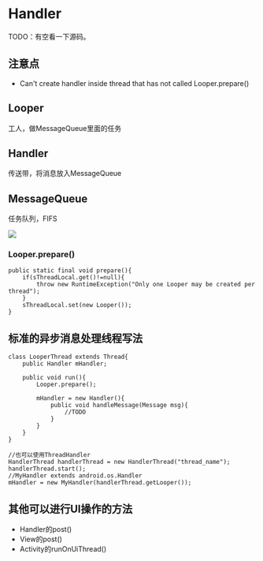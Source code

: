 # Handler #

TODO：有空看一下源码。

## 注意点 ##
- Can't create handler inside thread that has not called Looper.prepare()

## Looper ##
工人，做MessageQueue里面的任务
## Handler ##
传送带，将消息放入MessageQueue
## MessageQueue ##
任务队列，FIFS

![](G:\Private\Handler.bmp)



### Looper.prepare() ###

    public static final void prepare(){
		if(sThreadLocal.get()!=null){
			throw new RuntimeException("Only one Looper may be created per thread");
		}
		sThreadLocal.set(new Looper());
	}

## 标准的异步消息处理线程写法 ##

    class LooperThread extends Thread{
		public Handler mHandler;

		public void run(){
			Looper.prepare();

			mHandler = new Handler(){
				public void handleMessage(Message msg){
					//TODO
				}
			}
		}
	}

>

    //也可以使用ThreadHandler
	HandlerThread handlerThread = new HandlerThread("thread_name");
	handlerThread.start();
	//MyHandler extends android.os.Handler
	mHandler = new MyHandler(handlerThread.getLooper());

## 其他可以进行UI操作的方法 ##
- Handler的post()
- View的post()
- Activity的runOnUiThread()